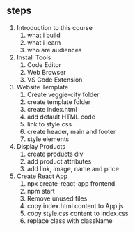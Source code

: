 ## steps
1. Introduction to this course
   1. what i build
   2. what i learn
   3. who are audiences
2. Install Tools
   1. Code Editor
   2. Web Browser
   3. VS Code Extension
3. Website Template
   1. Create veggie-city folder
   2. create template folder
   3. create index.html
   4. add default HTML code
   5. link to style.css
   6. create header, main and footer
   7. style elements
4. Display Products
   1. create products div
   2. add product attributes
   3. add link, image, name and price
5. Create React App
   1. npx create-react-app frontend
   2. npm start
   3. Remove unused files
   4. copy index.html content to App.js
   5. copy style.css content to index.css
   6. replace class with className